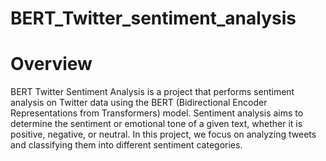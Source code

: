# BERT_Twitter_sentiment_analysis
# Overview

BERT Twitter Sentiment Analysis is a project that performs sentiment analysis on Twitter data using the BERT (Bidirectional Encoder Representations from Transformers) model. Sentiment analysis aims to determine the sentiment or emotional tone of a given text, whether it is positive, negative, or neutral. In this project, we focus on analyzing tweets and classifying them into different sentiment categories.
